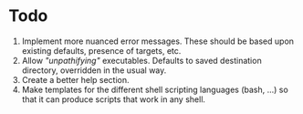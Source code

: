 # Todo

1. Implement more nuanced error messages. These should be based upon
   existing defaults, presence of targets, etc.
2. Allow *"unpathifying"* executables. Defaults to saved destination
   directory, overridden in the usual way.
4. Create a better help section.
5. Make templates for the different shell scripting languages (bash, ...)
   so that it can produce scripts that work in any shell.
